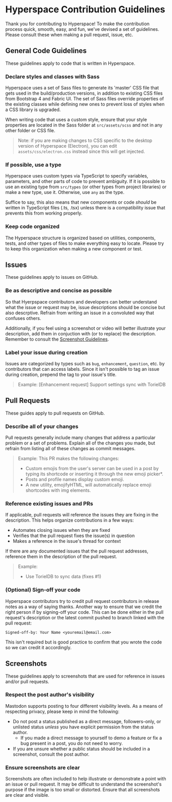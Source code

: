 # Hyperspace Contribution Guidelines

Thank you for contributing to Hyperspace! To make the contribution process quick, smooth, easy, and fun, we've devised a set of guidelines. Please consult these when making a pull request, issue, etc.

## General Code Guidelines

These guidelines apply to code that is written in Hyperspace.

### Declare styles and classes with Sass

Hyperspace uses a set of Sass files to generate its 'master' CSS file that gets used in the build/production versions, in addition to existing CSS files from Bootstrap 4 and Fabric UI. The set of Sass files override properties of the existing classes while defining new ones to prevent loss of styles when a CSS library is upgraded. 

When writing code that uses a custom style, ensure that your style properties are located in the Sass folder at `src/assets/scss` and not in any other folder or CSS file.

> Note: if you are making changes to CSS specific to the desktop version of Hyperspace (Electron), you can edit `assets/css/electron.css` instead since this will get injected.

### If possible, use a type

Hyperspace uses custom types via TypeScript to specify variables, parameters, and other parts of code to prevent ambiguity. If it is possible to use an existing type from `src/types` (or other types from project libraries) or make a new type, use it. Otherwise, use `any` as the type.

Suffice to say, this also means that new components or code _should_ be written in TypeScript files (.ts, .tsx) unless there is a compatibility issue that prevents this from working properly.

### Keep code organized

The Hyperspace structure is organized based on utilities, components, tests, and other types of files to make everything easy to locate. Please try to keep this organization when making a new component or test.

## Issues

These guidelines apply to issues on GitHub.

### Be as descriptive and concise as possible

So that Hyerpspace contributors and developers can better understand what the issue or request may be, issue descriptions should be concise but also descrptive. Refrain from writing an issue in a convoluted way that confuses others.

Additionally, if you feel using a screenshot or video will better illustrate your description, add them in conjuction with (or to replace) the description. Remember to consult the [Screenshot Guidelines](#screenshots).

### Label your issue during creation

Issues are categorized by types such as `bug`, `enhancement`, `question`, etc. by contributors that can access labels. Since it isn't possible to tag an issue during creation, prepend the tag to your issue's title.

> Example: [Enhancement request] Support settings sync with TorielDB

## Pull Requests

These guides apply to pull requests on GitHub.

### Describe all of your changes

Pull requests generally include many changes that address a particular problem or a set of problems. Explain all of the changes you made, but refrain from listing all of these changes as commit messages.

> Example:
> This PR makes the following changes:
>
> - Custom emojis from the user's server can be used in a post by typing its shortcode or inserting it through the new emoji picker*.
> - Posts and profile names display custom emoji.
> - A new utility, emojifyHTML, will automatically replace emoji shortcodes with img elements.

### Reference existing issues and PRs

If applicable, pull requests will reference the issues they are fixing in the description. This helps organize contributions in a few ways:

- Automates closing issues when they are fixed
- Verifies that the pull request fixes the issue(s) in question
- Makes a reference in the issue's thread for context

If there are any documented issues that the pull request addresses, reference them in the description of the pull request.

> Example:
>
> - Use TorielDB to sync data (fixes #1)

### (Optional) Sign-off your code

Hyperspace contributors try to credit pull request contributors in release notes as a way of saying thanks. Another way to ensure that we credit the right person if by signing-off your code. This can be done either in the pull request's description or the latest commit pushed to branch linked with the pull request:

```
Signed-off-by: Your Name <youremail@email.com>
```

This isn't required but is good practice to confirm that you wrote the code so we can credit it accordingly.

## Screenshots

These guidelines apply to screenshots that are used for reference in issues and/or pull requests.

### Respect the post author's visibility

Mastodon supports posting to four different visibility levels. As a means of respecting privacy, please keep in mind the following:

- Do not post a status published as a direct message, followers-only, or unlisted status _unless_ you have explicit permission from the status author.
  - If you made a direct message to yourself to demo a feature or fix a bug present in a post, you do not need to worry.
- If you are unsure whether a public status should be included in a screenshot, consult the post author.

### Ensure screenshots are clear

Screenshots are often included to help illustrate or demonstrate a point with an issue or pull request. It may be difficult to understand the screenshot's purpose if the image is too small or distorted. Ensure that all screenshots are clear and visible.